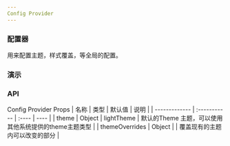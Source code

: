 ```yaml
---
Config Provider
---
```


<script setup>
import { ref } from 'vue'
</script>

### 配置器

用来配置主题，样式覆盖，等全局的配置。

### 演示

<preview path="./demos/config-provider/config-provider-demo1.vue" title="样式覆盖" description="覆盖原始的样式, 允许多层嵌套"></preview>

### API

Config Provider Props
| 名称 | 类型 | 默认值 | 说明 |
| ------------- | :----------- | :---- | ---- |
| theme | Object | lightTheme | 默认的Theme 主题，可以使用其他系统提供的theme主题类型 |
| themeOverrides | Object | | 覆盖现有的主题内可以改变的部分 |
